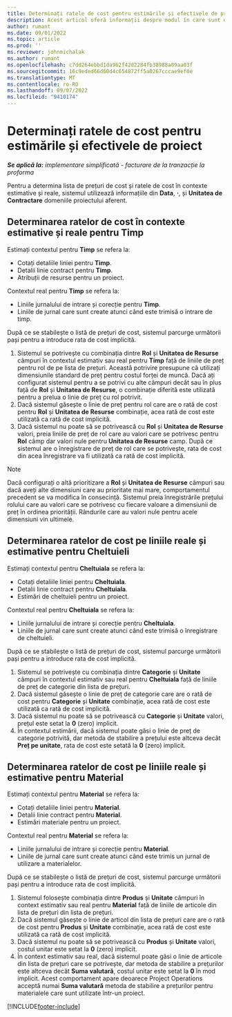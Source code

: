 ```yaml
---
title: Determinați ratele de cost pentru estimările și efectivele de proiect
description: Acest articol oferă informații despre modul în care sunt determinate ratele de cost pentru estimările și efectivele de proiect.
author: rumant
ms.date: 09/01/2022
ms.topic: article
ms.prod: ''
ms.reviewer: johnmichalak
ms.author: rumant
ms.openlocfilehash: c7dd264ebbd1da9b2f42d2284fb38988a09aa03f
ms.sourcegitcommit: 16c9eded66d60d4c654872ff5a0267cccae9ef0e
ms.translationtype: MT
ms.contentlocale: ro-RO
ms.lasthandoff: 09/07/2022
ms.locfileid: "9410174"
---
```

# <a name="determine-cost-rates-for-project-estimates-and-actuals"></a>Determinați ratele de cost pentru estimările și efectivele de proiect

_**Se aplică la:** implementare simplificată - facturare de la tranzacție la proforma_

Pentru a determina lista de prețuri de cost și ratele de cost în contexte estimative și reale, sistemul utilizează informațiile din **Data**, **·**, și **Unitatea de Contractare** domeniile proiectului aferent.

## <a name="determining-cost-rates-in-estimate-and-actual-contexts-for-time"></a>Determinarea ratelor de cost în contexte estimative și reale pentru Timp

Estimați contextul pentru **Timp** se refera la:

- Cotați detaliile liniei pentru **Timp**.
- Detalii linie contract pentru **Timp**.
- Atribuții de resurse pentru un proiect.

Contextul real pentru **Timp** se refera la:

- Liniile jurnalului de intrare și corecție pentru **Timp**.
- Liniile de jurnal care sunt create atunci când este trimisă o intrare de timp.

După ce se stabilește o listă de prețuri de cost, sistemul parcurge următorii pași pentru a introduce rata de cost implicită.

1. Sistemul se potrivește cu combinația dintre **Rol** și **Unitatea de Resurse** câmpuri în contextul estimativ sau real pentru **Timp** față de liniile de preț pentru rol de pe lista de prețuri. Această potrivire presupune că utilizați dimensiunile standard de preț pentru costul forței de muncă. Dacă ați configurat sistemul pentru a se potrivi cu alte câmpuri decât sau în plus față de **Rol** și **Unitatea de Resurse**, o combinație diferită este utilizată pentru a prelua o linie de preț cu rol potrivit.
1. Dacă sistemul găsește o linie de preț pentru rol care are o rată de cost pentru **Rol** și **Unitatea de Resurse** combinație, acea rată de cost este utilizată ca rată de cost implicită.
1. Dacă sistemul nu poate să se potrivească cu **Rol** și **Unitatea de Resurse** valori, preia liniile de preț de rol care au valori care se potrivesc pentru **Rol** câmp dar valori nule pentru **Unitatea de Resurse** camp. După ce sistemul are o înregistrare de preț de rol care se potrivește, rata de cost din acea înregistrare va fi utilizată ca rată de cost implicită.

> [!NOTE]
> Dacă configurați o altă prioritizare a **Rol** și **Unitatea de Resurse** câmpuri sau dacă aveți alte dimensiuni care au prioritate mai mare, comportamentul precedent se va modifica în consecință. Sistemul preia înregistrările prețului rolului care au valori care se potrivesc cu fiecare valoare a dimensiunii de preț în ordinea priorității. Rândurile care au valori nule pentru acele dimensiuni vin ultimele.

## <a name="determining-cost-rates-on-actual-and-estimate-lines-for-expense"></a>Determinarea ratelor de cost pe liniile reale și estimative pentru Cheltuieli

Estimați contextul pentru **Cheltuiala** se refera la:

- Cotați detaliile liniei pentru **Cheltuiala**.
- Detalii linie contract pentru **Cheltuiala**.
- Estimări de cheltuieli pentru un proiect.

Contextul real pentru **Cheltuiala** se refera la:

- Liniile jurnalului de intrare și corecție pentru **Cheltuiala**.
- Liniile de jurnal care sunt create atunci când este trimisă o înregistrare de cheltuieli.

După ce se stabilește o listă de prețuri de cost, sistemul parcurge următorii pași pentru a introduce rata de cost implicită.

1. Sistemul se potrivește cu combinația dintre **Categorie** și **Unitate** câmpuri în contextul estimativ sau real pentru **Cheltuiala** față de liniile de preț de categorie din lista de prețuri.
1. Dacă sistemul găsește o linie de preț de categorie care are o rată de cost pentru **Categorie** și **Unitate** combinație, acea rată de cost este utilizată ca rată de cost implicită.
1. Dacă sistemul nu poate să se potrivească cu **Categorie** și **Unitate** valori, prețul este setat la **0** (zero) implicit.
1. În contextul estimării, dacă sistemul poate găsi o linie de preț de categorie potrivită, dar metoda de stabilire a prețului este altceva decât **Preț pe unitate**, rata de cost este setată la **0** (zero) implicit.

## <a name="determining-cost-rates-on-actual-and-estimate-lines-for-material"></a>Determinarea ratelor de cost pe liniile reale și estimative pentru Material

Estimați contextul pentru **Material** se refera la:

- Cotați detaliile liniei pentru **Material**.
- Detalii linie contract pentru **Material**.
- Estimări materiale pentru un proiect.

Contextul real pentru **Material** se refera la:

- Liniile jurnalului de intrare și corecție pentru **Material**.
- Liniile de jurnal care sunt create atunci când este trimis un jurnal de utilizare a materialelor.

După ce se stabilește o listă de prețuri de cost, sistemul parcurge următorii pași pentru a introduce rata de cost implicită.

1. Sistemul folosește combinația dintre **Produs** și **Unitate** câmpuri în context estimativ sau real pentru **Material** față de liniile de articole din lista de prețuri din lista de prețuri.
1. Dacă sistemul găsește o linie de articol din lista de prețuri care are o rată de cost pentru **Produs** și **Unitate** combinație, acea rată de cost este utilizată ca rată de cost implicită.
1. Dacă sistemul nu poate să se potrivească cu **Produs** și **Unitate** valori, costul unitar este setat la **0** (zero) implicit.
1. În context estimativ sau real, dacă sistemul poate găsi o linie de articole din lista de prețuri care se potrivește, dar metoda de stabilire a prețurilor este altceva decât **Suma valutară**, costul unitar este setat la **0** în mod implicit. Acest comportament apare deoarece Project Operations acceptă numai **Suma valutară** metoda de stabilire a prețurilor pentru materialele care sunt utilizate într-un proiect.

[!INCLUDE[footer-include](../../includes/footer-banner.md)]
